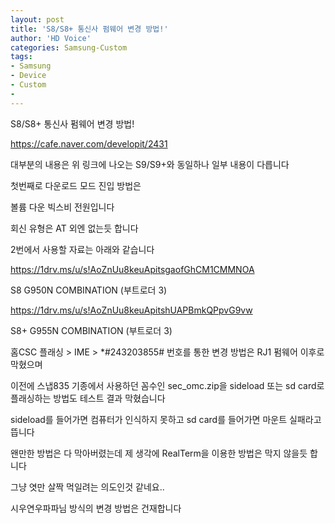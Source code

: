 ```yaml
---
layout: post
title: 'S8/S8+ 통신사 펌웨어 변경 방법!'
author: 'HD Voice'
categories: Samsung-Custom
tags:
- Samsung
- Device
- Custom
-
---
```



<script> location.href='https://cafe.naver.com/develoid/834407' ; </script>

<p>S8/S8+ 통신사 펌웨어 변경 방법!</p><p><a href="https://cafe.naver.com/developit/2431">https://cafe.naver.com/developit/2431</a></p><p>대부분의 내용은 위 링크에 나오는 S9/S9+와 동일하나 일부 내용이 다릅니다</p><p>첫번째로 다운로드 모드 진입 방법은</p><p>볼륨 다운 빅스비 전원입니다</p><p>회신 유형은 AT 외엔 없는듯 합니다</p><p>2번에서 사용할 자료는 아래와 같습니다</p><p><a href="https://1drv.ms/u/s!AoZnUu8keuApitsgaofGhCM1CMMNOA">https://1drv.ms/u/s!AoZnUu8keuApitsgaofGhCM1CMMNOA</a></p><p>S8 G950N COMBINATION (부트로더 3)</p><p><a href="https://1drv.ms/u/s!AoZnUu8keuApitshUAPBmkQPpvG9vw">https://1drv.ms/u/s!AoZnUu8keuApitshUAPBmkQPpvG9vw</a></p><p>S8+ G955N COMBINATION (부트로더 3)</p><p>홈CSC 플래싱 &gt; IME &gt; *#243203855# 번호를 통한 변경 방법은 RJ1 펌웨어 이후로 막혔으며</p><p>이전에 스냅835 기종에서 사용하던 꼼수인 sec_omc.zip을 sideload 또는 sd card로 플래싱하는 방법도 테스트 결과 막혔습니다</p><p>sideload를 들어가면 컴퓨터가 인식하지 못하고 sd card를 들어가면 마운트 실패라고 뜹니다</p><p>왠만한 방법은 다 막아버렸는데 제 생각에 RealTerm을 이용한 방법은 막지 않을듯 합니다</p><p>그냥 엿만 살짝 먹일려는 의도인것 같네요..</p><p>시우연우파파님 방식의 변경 방법은 건재합니다</p>
